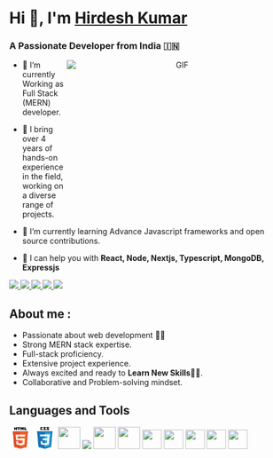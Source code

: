 # Hi 👋, I'm <a href="https://github.com/hirru" target="blank">Hirdesh Kumar</a>
<h3>A Passionate Developer from India &#127470;&#127475</h3>

<a target="_blank" align="center">
  <img align="right" top="500" height="300" width="400" alt="GIF" src="https://media.giphy.com/media/SWoSkN6DxTszqIKEqv/giphy.gif">
</a> 

- 🌱 I’m currently Working as Full Stack (MERN) developer.

- 🤝 I bring over 4 years of hands-on experience in the field, working on a diverse range of projects.

- 🌱 I’m currently learning Advance Javascript frameworks and open source contributions.

- 💬 I can help you with  **React, Node, Nextjs, Typescript, MongoDB, Expressjs**




<a href="https://leetcode.com/hirdeshhirru/">
  <img src="https://img.shields.io/badge/Leetcode-orange?style=for-the-badge&logo=leetcode&logoColor=black"/>
</a>
<a href="https://www.linkedin.com/in/hirdesh-kumar-498498118">
  <img src="https://img.shields.io/badge/LinkedIn-0077B5?style=for-the-badge&logo=linkedin&logoColor=white"/> 
 </a> 
<a href="https://mail.google.com/mail/u/0/?fs=1&to=hirdeshkumr17@gmail.com&su=SUBJECT&body=BODY&tf=cm">
  <img src="https://img.shields.io/badge/Gmail-D14836?style=for-the-badge&logo=gmail&logoColor=white"/>
</a>
<a href="https://twitter.com/hirdesY">
  <img src="https://img.shields.io/badge/Twitter-1DA1F2?style=for-the-badge&logo=twitter&logoColor=white"/>
</a>

<a href="https://www.instagram.com/hirru17/">
  <img src="https://img.shields.io/badge/Instagram-E4405F?style=for-the-badge&logo=instagram&logoColor=white"/>
</a>

## **About me** :

- Passionate about web development 🕵️‍♀️
- Strong MERN stack expertise.
- Full-stack proficiency.
- Extensive project experience.
- Always excited and ready to **Learn New Skills👨‍🎓**.
- Collaborative  and Problem-solving mindset.

## **Languages and Tools**
<p>

<img src="https://raw.githubusercontent.com/devicons/devicon/master/icons/html5/html5-original-wordmark.svg" width="40px" height="40px">

<img src="https://raw.githubusercontent.com/devicons/devicon/master/icons/css3/css3-original-wordmark.svg" width="40px" height="40px">
	
<img src ="https://cdn.jsdelivr.net/gh/devicons/devicon/icons/react/react-original-wordmark.svg" width="40px" height="40px">

<img src="https://cdn.jsdelivr.net/gh/devicons/devicon/icons/javascript/javascript-original.svg" width=40px heigth=50px >

<img src ="https://cdn.jsdelivr.net/gh/devicons/devicon/icons/git/git-plain.svg" width="40px" height="40px">

<img src="https://cdn.jsdelivr.net/gh/devicons/devicon/icons/github/github-original-wordmark.svg" width="40px" height="40px"> 

<img src ="https://cdn.jsdelivr.net/gh/devicons/devicon/icons/vscode/vscode-original-wordmark.svg" width="35px" height="35px">

<img src ="https://upload.wikimedia.org/wikipedia/commons/thumb/d/d9/Node.js_logo.svg/2560px-Node.js_logo.svg.png" width="35px" height="35px">

<img src ="https://cdn.worldvectorlogo.com/logos/mongodb-icon-1.svg" width="35px" height="35px">

<img src ="https://www.svgrepo.com/show/135834/amazon.svg" width="35px" height="35px">

<img src ="https://www.svgrepo.com/show/303683/heroku-logo.svg" width="35px" height="35px">

</p>


